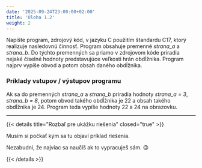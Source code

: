 ```yaml
---
date: '2025-09-24T23:00:00+02:00'
title: 'Úloha 1.2'
weight: 2
---
```


Napíšte program, zdrojový kód, v jazyku C použitím štandardu C17, ktorý realizuje nasledovnú činnosť.
Program obsahuje premenné _strana_a_ a _strana_b_. Do týchto premenných sa priamo v zdrojovom
kóde priradia nejaké číselné hodnoty predstavujúce veľkosti hrán obdĺžnika. Program najprv vypíše
obvod a potom obsah daného obdĺžnika.

### Príklady vstupov / výstupov programu

Ak sa do premenných _strana_a_ a _strana_b_ priradia hodnoty _strana_a = 3_, _strana_b = 8_, potom
obvod takého obdĺžnika je 22 a obsah takého obdĺžnika je 24. Program teda vypíše hodnoty 22 a 24
na obrazovku.

---

{{< details title="Rozbaľ pre ukážku riešenia" closed="true" >}}

Musím si počkať kým sa tu objaví príklad riešenia.

Nezabudni, že najviac sa naučíš ak to vypracuješ sám. 😉

{{< /details >}}
